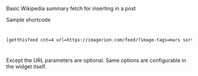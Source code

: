 Basic Wikipedia summary fetch for inserting in a post

Sample shortcode

<code>
<pre>
[getthisfeed cnt=4 url=https://imagerion.com/feed/?image-tags=mars sort=DESC theme=dark ]
</pre>
</code>

Except the URL parameters are optional. Same options are configurable in the widget itself.

